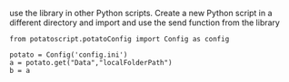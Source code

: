 use the library in other Python scripts. 
Create a new Python script in a different directory and 
import and use the send function from the library

```
from potatoscript.potatoConfig import Config as config

potato = Config('config.ini')
a = potato.get("Data","localFolderPath")
b = a

```